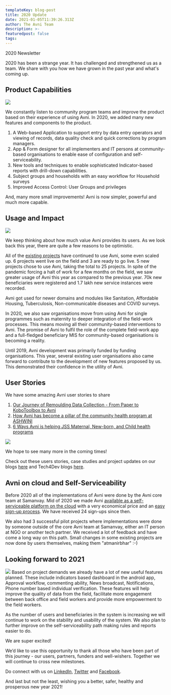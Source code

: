 ```yaml
---
templateKey: blog-post
title: 2020 Update
date: 2021-01-05T11:39:26.313Z
author: The Avni Team
description: >-
featuredpost: false
tags:
---
```

2020 Newsletter

2020 has been a strange year. It has challenged and strengthened us as a team. We share with you how we have grown in the past year and what's coming up.

Product Capabilities
------------------------------------------------------------
![](/img/2020-update/avni_product_capabilities.png)

We constantly listen to community program teams and improve the product based on their experience of using Avni. In 2020, we added many new features and components to the product.
1. A Web-based Application to support entry by data entry operators and viewing of records, data quality check and quick corrections by program managers.
2. App & Form designer for all implementers and IT persons at community-based organisations to enable ease of configuration and self-serviceability.
3. New tools and techniques to enable sophisticated Indicator-based reports with drill-down capabilities.
4. Subject groups and households with an easy workflow for Household surveys
5. Improved Access Control: User Groups and privileges

And, many more small improvements! Avni is now simpler, powerful and much more capable.


Usage and Impact
------------------------------------------------------------
![](/img/2020-update/avni_update_impact_and_usage.jpg)

We keep thinking about how much value Avni provides its users. As we look back this year, there are quite a few reasons to be optimistic.

All of the <a href="https://avniproject.org/case-studies/#avni-implementations" target="_blank" rel="noopener noreferrer">existing projects</a> have continued to use Avni, some even scaled up. 6 projects went live on the field and 3 are ready to go live. 5 new projects chose to use Avni, taking the total to 25 projects. In spite of the pandemic forcing a halt of work for a few months on the field, we saw greater usage of Avni this year as compared to the previous year. 70k new beneficiaries were registered and 1.7 lakh new service instances were recorded.

Avni got used for newer domains and modules like Sanitation, Affordable Housing, Tuberculosis, Non-communicable diseases and COVID surveys.

In 2020, we also saw organisations move from using Avni for single programmes such as maternity to deeper integration of the field-work processes. This means moving all their community-based interventions to Avni. The promise of Avni to fulfil the role of the complete field-work app and a full-fledged beneficiary MIS for community-based organisations is becoming a reality.

Until 2019, Avni development was primarily funded by funding organisations. This year, several existing user organisations also came forward to contribute to the development of new features proposed by us. This demonstrated their confidence in the utility of Avni.


User Stories
------------------------------------------------------------

We have some amazing Avni user stories to share
1. <a href="https://avniproject.org/blog/shelter-journey-remoulding-data-collection-paper-kobotoolbox-avni/" target="_blank" rel="noopener noreferrer">Our Journey of Remoulding Data Collection - From Paper to KoboToolbox to Avni</a>
2. <a href="https://avniproject.org/blog/how-avni-has-become-pillar-of-community-MIS-at-ASHWINI/" target="_blank" rel="noopener noreferrer">How Avni has become a pillar of the community health program at ASHWINI</a>
3. <a href="https://avniproject.org/blog/6-ways-Avni-is-helping-JSS-Maternal-Newborn-Child-health-programs/" target="_blank" rel="noopener noreferrer">6 Ways Avni is helping JSS Maternal, New-born, and Child health programs</a>

![](/img/2020-update/2020_update_users_stories_ravi_quote.png)

We hope to see many more in the coming times!

Check out these users stories, case studies and project updates on our blogs <a href="https://avniproject.org/blog" target="_blank" rel="noopener noreferrer">here</a> and Tech4Dev blogs <a href="" target="_blank" rel="noopener noreferrer">here</a>.


Avni on cloud and Self-Serviceability
------------------------------------------------------------
Before 2020 all of the implementations of Avni were done by the Avni core team at Samanvay. Mid of 2020 we made Avni <a href="https://avniproject.org/blog/2020-05-25-avni-cloud-annoucement/" target="_blank" rel="noopener noreferrer">available as a self-serviceable platform on the cloud</a> with a very economical price and an <a href="https://avniproject.org/signup/?source=trial" target="_blank" rel="noopener noreferrer">easy sign-up process</a>. We have received 24 sign-ups since then.

We also had 3 successful pilot projects where implementations were done by someone outside of the core Avni team at Samanvay, either an IT person at NGO or another tech partner. We received a lot of feedback and have come a long way on this path. Small changes in some existing projects are now done by users themselves, making them "atmanirbhar" :-)


Looking forward to 2021
------------------------------------------------------------
![](/img/2020-update/approval_workflow.png)
Based on project demands we already have a lot of new useful features planned. These include indicators based dashboard in the android app, Approval workflow, commenting ability, News broadcast, Notifications, Phone number based individual verification. These features will help improve the quality of data from the field, facilitate more engagement between back office and field workers and provide more empowerment to the field workers.

As the number of users and beneficiaries in the system is increasing we will continue to work on the stability and usability of the system. We also plan to further improve on the self-serviceability path making rules and reports easier to do.

We are super excited!

We’d like to use this opportunity to thank all those who have been part of this journey - our users, partners, funders and well-wishers. Together we will continue to cross new milestones.

Do connect with us on <a href="https://www.linkedin.com/company/samanvay-research-and-development-foundation" target="_blank" rel="noopener noreferrer">LinkedIn</a>, <a href="https://twitter.com/avniproject" target="_blank" rel="noopener noreferrer">Twitter</a> and <a href="https://www.facebook.com/avniproject" target="_blank" rel="noopener noreferrer">Facebook</a>.

And last but not the least, wishing you a better, safer, healthy and prosperous new year 2021!

